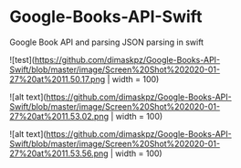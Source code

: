# Google-Books-API-Swift
Google Book API and parsing JSON parsing in swift

![test](https://github.com/dimaskpz/Google-Books-API-Swift/blob/master/image/Screen%20Shot%202020-01-27%20at%2011.50.17.png | width = 100) 

![alt text](https://github.com/dimaskpz/Google-Books-API-Swift/blob/master/image/Screen%20Shot%202020-01-27%20at%2011.53.02.png | width = 100)

![alt text](https://github.com/dimaskpz/Google-Books-API-Swift/blob/master/image/Screen%20Shot%202020-01-27%20at%2011.53.56.png | width = 100)

